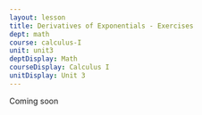 ```yaml
---
layout: lesson
title: Derivatives of Exponentials - Exercises
dept: math
course: calculus-I
unit: unit3
deptDisplay: Math
courseDisplay: Calculus I
unitDisplay: Unit 3
---
```


Coming soon
